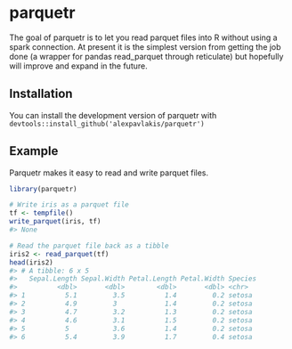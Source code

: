 
<!-- README.md is generated from README.Rmd. Please edit that file -->
parquetr
========

The goal of parquetr is to let you read parquet files into R without using a spark connection. At present it is the simplest version from getting the job done (a wrapper for pandas read\_parquet through reticulate) but hopefully will improve and expand in the future.

Installation
------------

You can install the development version of parquetr with `devtools::install_github('alexpavlakis/parquetr')`

Example
-------

Parquetr makes it easy to read and write parquet files.

``` r
library(parquetr)

# Write iris as a parquet file
tf <- tempfile()
write_parquet(iris, tf)
#> None

# Read the parquet file back as a tibble
iris2 <- read_parquet(tf)
head(iris2)
#> # A tibble: 6 x 5
#>   Sepal.Length Sepal.Width Petal.Length Petal.Width Species
#>          <dbl>       <dbl>        <dbl>       <dbl> <chr>  
#> 1          5.1         3.5          1.4         0.2 setosa 
#> 2          4.9         3            1.4         0.2 setosa 
#> 3          4.7         3.2          1.3         0.2 setosa 
#> 4          4.6         3.1          1.5         0.2 setosa 
#> 5          5           3.6          1.4         0.2 setosa 
#> 6          5.4         3.9          1.7         0.4 setosa
```
